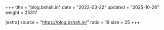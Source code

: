 +++
title = "blog.bshah.in"
date = "2022-03-22"
updated = "2025-10-26"
weight = 25317

[extra]
source = "https://blog.bshah.in/"
ratio = 19
size = 25
+++
